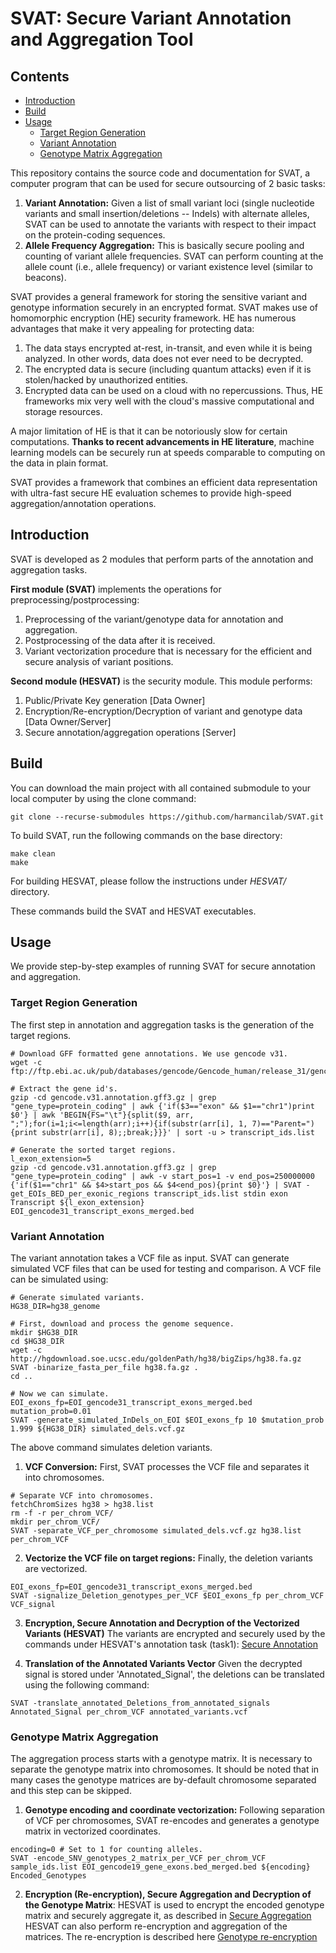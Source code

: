# SVAT: Secure Variant Annotation and Aggregation Tool

## Contents 

* [Introduction](#introduction)
* [Build](#build)
* [Usage](#usage)
    * [Target Region Generation](#target-region-generation)
    * [Variant Annotation](#variant-annotation)    
    * [Genotype Matrix Aggregation](#genotype-matrix-aggregation)      


This repository contains the source code and documentation for SVAT, a computer program that can be used for secure outsourcing of 2 basic tasks: 

1. **Variant Annotation:** Given a list of small variant loci (single nucleotide variants and small insertion/deletions -- Indels) with alternate alleles, SVAT can be used to annotate the variants with respect to their impact on the protein-coding sequences.
2. **Allele Frequency Aggregation:** This is basically secure pooling and counting of variant allele frequencies. SVAT can perform counting at the allele count (i.e., allele frequency) or variant existence level (similar to beacons).

SVAT provides a general framework for storing the sensitive variant and genotype information securely in an encrypted format. SVAT makes use of homomorphic encryption (HE) security framework. HE has numerous advantages that make it very appealing for protecting data:
1. The data stays encrypted at-rest, in-transit, and even while it is being analyzed. In other words, data does not ever need to be decrypted.
2. The encrypted data is secure (including quantum attacks) even if it is stolen/hacked by unauthorized entities.
3. Encrypted data can be used on a cloud with no repercussions. Thus, HE frameworks mix very well with the cloud's massive computational and storage resources.

A major limitation of HE is that it can be notoriously slow for certain computations. **Thanks to recent advancements in HE literature**, machine learning models can be securely run at speeds comparable to computing on the data in plain format. 

SVAT provides a framework that combines an efficient data representation with ultra-fast secure HE evaluation schemes to provide high-speed aggregation/annotation operations.

## Introduction
SVAT is developed as 2 modules that perform parts of the annotation and aggregation tasks. 

**First module (SVAT)** implements the operations for preprocessing/postprocessing:
1. Preprocessing of the variant/genotype data for annotation and aggregation.
2. Postprocessing of the data after it is received.
2. Variant vectorization procedure that is necessary for the efficient and secure analysis of variant positions.

**Second module (HESVAT)** is the security module. This module performs:
1. Public/Private Key generation [Data Owner]
2. Encryption/Re-encryption/Decryption of variant and genotype data [Data Owner/Server]
3. Secure annotation/aggregation operations [Server]

## Build

You can download the main project with all contained submodule to your local computer by using the clone command:

```
git clone --recurse-submodules https://github.com/harmancilab/SVAT.git
```

To build SVAT, run the following commands on the base directory:

```
make clean
make
```

For building HESVAT, please follow the instructions under *HESVAT/* directory.

These commands build the SVAT and HESVAT executables.

## Usage
We provide step-by-step examples of running SVAT for secure annotation and aggregation.

### Target Region Generation
The first step in annotation and aggregation tasks is the generation of the target regions.

```
# Download GFF formatted gene annotations. We use gencode v31.
wget -c ftp://ftp.ebi.ac.uk/pub/databases/gencode/Gencode_human/release_31/gencode.v31.annotation.gff3.gz

# Extract the gene id's.
gzip -cd gencode.v31.annotation.gff3.gz | grep "gene_type=protein_coding" | awk {'if($3=="exon" && $1=="chr1")print $0'} | awk 'BEGIN{FS="\t"}{split($9, arr, ";");for(i=1;i<=length(arr);i++){if(substr(arr[i], 1, 7)=="Parent="){print substr(arr[i], 8);;break;}}}' | sort -u > transcript_ids.list

# Generate the sorted target regions.
l_exon_extension=5
gzip -cd gencode.v31.annotation.gff3.gz | grep "gene_type=protein_coding" | awk -v start_pos=1 -v end_pos=250000000 {'if($1=="chr1" && $4>start_pos && $4<end_pos){print $0}'} | SVAT -get_EOIs_BED_per_exonic_regions transcript_ids.list stdin exon Transcript ${l_exon_extension} EOI_gencode31_transcript_exons_merged.bed
```

### Variant Annotation

The variant annotation takes a VCF file as input. SVAT can generate simulated VCF files that can be used for testing and comparison. A VCF file can be simulated using:

```
# Generate simulated variants.
HG38_DIR=hg38_genome

# First, download and process the genome sequence.
mkdir $HG38_DIR
cd $HG38_DIR
wget -c http://hgdownload.soe.ucsc.edu/goldenPath/hg38/bigZips/hg38.fa.gz
SVAT -binarize_fasta_per_file hg38.fa.gz .
cd ..

# Now we can simulate.
EOI_exons_fp=EOI_gencode31_transcript_exons_merged.bed
mutation_prob=0.01
SVAT -generate_simulated_InDels_on_EOI $EOI_exons_fp 10 $mutation_prob 1.999 ${HG38_DIR} simulated_dels.vcf.gz
```

The above command simulates deletion variants.

1. **VCF Conversion:** First, SVAT processes the VCF file and separates it into chromosomes.

```
# Separate VCF into chromosomes.
fetchChromSizes hg38 > hg38.list
rm -f -r per_chrom_VCF/
mkdir per_chrom_VCF/
SVAT -separate_VCF_per_chromosome simulated_dels.vcf.gz hg38.list per_chrom_VCF
```

2. **Vectorize the VCF file on target regions:**
Finally, the deletion variants are vectorized.
```
EOI_exons_fp=EOI_gencode31_transcript_exons_merged.bed
SVAT -signalize_Deletion_genotypes_per_VCF $EOI_exons_fp per_chrom_VCF VCF_signal
```

3. **Encryption, Secure Annotation and Decryption of the Vectorized Variants (HESVAT)**
The variants are encrypted and securely used by the commands under HESVAT's annotation task (task1): [Secure Annotation](https://github.com/K-miran/HESVAT/tree/5e53bd9#Task-1-Secure-Annotation)

4. **Translation of the Annotated Variants Vector**
Given the decrypted signal is stored under 'Annotated_Signal', the deletions can be translated using the following command:
```
SVAT -translate_annotated_Deletions_from_annotated_signals Annotated_Signal per_chrom_VCF annotated_variants.vcf
```

### Genotype Matrix Aggregation
The aggregation process starts with a genotype matrix. It is necessary to separate the genotype matrix into chromosomes. It should be noted that in many cases the genotype matrices are by-default chromosome separated and this step can be skipped.

1. **Genotype encoding and coordinate vectorization:** Following separation of VCF per chromosomes, SVAT re-encodes and generates a genotype matrix in vectorized coordinates.

```
encoding=0 # Set to 1 for counting alleles.
SVAT -encode_SNV_genotypes_2_matrix_per_VCF per_chrom_VCF sample_ids.list EOI_gencode19_gene_exons.bed_merged.bed ${encoding} Encoded_Genotypes
```

2. **Encryption (Re-encryption), Secure Aggregation and Decryption of the Genotype Matrix**: HESVAT is used to encrypt the encoded genotype matrix and securely aggregate it, as described in [Secure Aggregation](https://github.com/K-miran/HESVAT/tree/5e53bd9#Task-2-Secure-Aggregation)
HESVAT can also perform re-encryption and aggregation of the matrices. The re-encryption is described here [Genotype re-encryption](https://github.com/K-miran/HESVAT/tree/5e53bd9#Task-3-Secure-Aggregation-by-proxy-encryption)